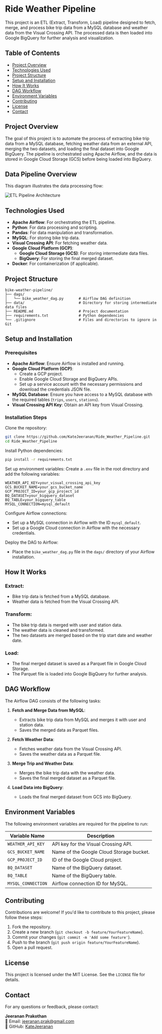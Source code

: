 # Ride Weather Pipeline

This project is an ETL (Extract, Transform, Load) pipeline designed to fetch, merge, and process bike trip data from a MySQL database and weather data from the Visual Crossing API. The processed data is then loaded into Google BigQuery for further analysis and visualization.

## Table of Contents
- [Project Overview](#project-overview)
- [Technologies Used](#technologies-used)
- [Project Structure](#project-structure)
- [Setup and Installation](#setup-and-installation)
- [How It Works](#how-it-works)
- [DAG Workflow](#dag-workflow)
- [Environment Variables](#environment-variables)
- [Contributing](#contributing)
- [License](#license)
- [Contact](#contact)

## Project Overview
The goal of this project is to automate the process of extracting bike trip data from a MySQL database, fetching weather data from an external API, merging the two datasets, and loading the final dataset into Google BigQuery. The pipeline is orchestrated using Apache Airflow, and the data is stored in Google Cloud Storage (GCS) before being loaded into BigQuery.

## Data Pipeline Overview
This diagram illustrates the data processing flow:

![ETL Pipeline Architecture](assets/your-image.png)

## Technologies Used
- **Apache Airflow**: For orchestrating the ETL pipeline.
- **Python**: For data processing and scripting.
- **Pandas**: For data manipulation and transformation.
- **MySQL**: For storing bike trip data.
- **Visual Crossing API**: For fetching weather data.
- **Google Cloud Platform (GCP)**:
  - **Google Cloud Storage (GCS)**: For storing intermediate data files.
  - **BigQuery**: For storing the final merged dataset.
- **Docker**: For containerization (if applicable).

## Project Structure
```
bike-weather-pipeline/
├── dags/
│   └── bike_weather_dag.py       # Airflow DAG definition
├── data/                         # Directory for storing intermediate data files
├── README.md                     # Project documentation
├── requirements.txt              # Python dependencies
└── .gitignore                    # Files and directories to ignore in Git
```

## Setup and Installation

### Prerequisites
- **Apache Airflow**: Ensure Airflow is installed and running.
- **Google Cloud Platform (GCP)**:
  - Create a GCP project.
  - Enable Google Cloud Storage and BigQuery APIs.
  - Set up a service account with the necessary permissions and download the credentials JSON file.
- **MySQL Database**: Ensure you have access to a MySQL database with the required tables (`trips`, `users`, `stations`).
- **Visual Crossing API Key**: Obtain an API key from Visual Crossing.

### Installation Steps
Clone the repository:
```bash
git clone https://github.com/KateJeeranan/Ride_Weather_Pipeline.git
cd Ride_Weather_Pipeline
```

Install Python dependencies:
```bash
pip install -r requirements.txt
```

Set up environment variables:
Create a `.env` file in the root directory and add the following variables:
```plaintext
WEATHER_API_KEY=your_visual_crossing_api_key
GCS_BUCKET_NAME=your_gcs_bucket_name
GCP_PROJECT_ID=your_gcp_project_id
BQ_DATASET=your_bigquery_dataset
BQ_TABLE=your_bigquery_table
MYSQL_CONNECTION=mysql_default
```

Configure Airflow connections:
- Set up a MySQL connection in Airflow with the ID `mysql_default`.
- Set up a Google Cloud connection in Airflow with the necessary credentials.

Deploy the DAG to Airflow:
- Place the `bike_weather_dag.py` file in the `dags/` directory of your Airflow installation.

## How It Works
### Extract:
- Bike trip data is fetched from a MySQL database.
- Weather data is fetched from the Visual Crossing API.

### Transform:
- The bike trip data is merged with user and station data.
- The weather data is cleaned and transformed.
- The two datasets are merged based on the trip start date and weather date.

### Load:
- The final merged dataset is saved as a Parquet file in Google Cloud Storage.
- The Parquet file is loaded into Google BigQuery for further analysis.

## DAG Workflow
The Airflow DAG consists of the following tasks:

1. **Fetch and Merge Data from MySQL**:
   - Extracts bike trip data from MySQL and merges it with user and station data.
   - Saves the merged data as Parquet files.

2. **Fetch Weather Data**:
   - Fetches weather data from the Visual Crossing API.
   - Saves the weather data as a Parquet file.

3. **Merge Trip and Weather Data**:
   - Merges the bike trip data with the weather data.
   - Saves the final merged dataset as a Parquet file.

4. **Load Data into BigQuery**:
   - Loads the final merged dataset from GCS into BigQuery.

## Environment Variables
The following environment variables are required for the pipeline to run:

| Variable Name      | Description                                  |
|-------------------|----------------------------------------------|
| `WEATHER_API_KEY` | API key for the Visual Crossing API.         |
| `GCS_BUCKET_NAME` | Name of the Google Cloud Storage bucket.     |
| `GCP_PROJECT_ID`  | ID of the Google Cloud project.              |
| `BQ_DATASET`      | Name of the BigQuery dataset.                |
| `BQ_TABLE`        | Name of the BigQuery table.                  |
| `MYSQL_CONNECTION`| Airflow connection ID for MySQL.             |

## Contributing
Contributions are welcome! If you'd like to contribute to this project, please follow these steps:

1. Fork the repository.
2. Create a new branch (`git checkout -b feature/YourFeatureName`).
3. Commit your changes (`git commit -m 'Add some feature'`).
4. Push to the branch (`git push origin feature/YourFeatureName`).
5. Open a pull request.

## License
This project is licensed under the MIT License. See the `LICENSE` file for details.

## Contact
For any questions or feedback, please contact:

**Jeeranan Prakothan**  
📧 Email: jeeranan.prak@gmail.com  
🐙 GitHub: [KateJeeranan](https://github.com/KateJeeranan)

